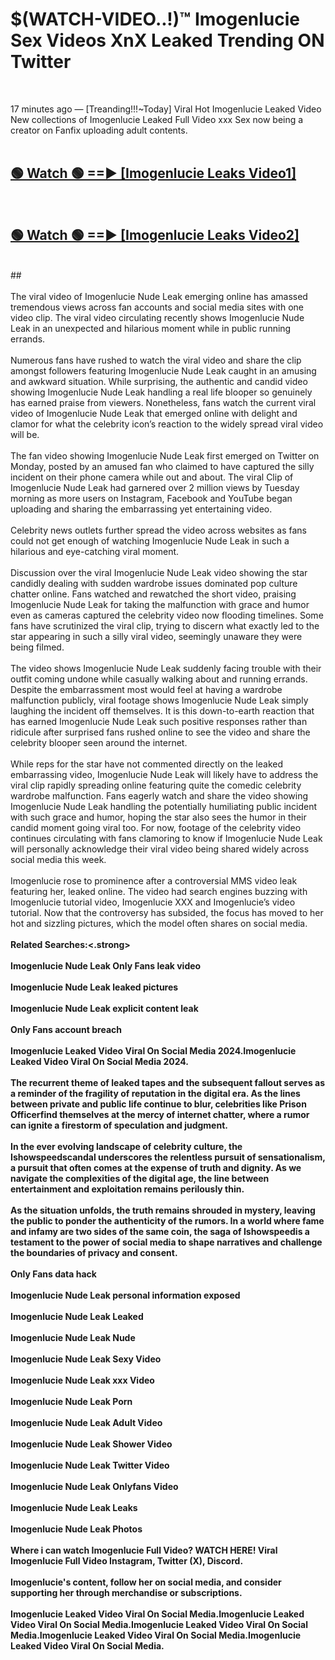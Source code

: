 # $(WATCH-VIDEO..!)™ Imogenlucie Sex Videos XnX Leaked Trending ON Twitter<br>
<br>

17 minutes ago — [Treanding!!!~Today] Viral Hot Imogenlucie Leaked Video New collections of Imogenlucie Leaked Full Video xxx Sex now being a creator on Fanfix uploading adult contents.
<br>
 <br>

##  <a href="https://best2vid.blogspot.com?title=Imogenlucie">🟢 Watch 🟢 ==► [Imogenlucie Leaks Video1]</a><br>
  <br>

##  <a href="https://best2vid.blogspot.com?title=Imogenlucie">🟢 Watch 🟢 ==► [Imogenlucie Leaks Video2]</a><br>
  <br>
  ##
  <br>
  <br>
The viral video of Imogenlucie Nude Leak emerging online has amassed tremendous views across fan accounts and social media sites with one video clip. The viral video circulating recently shows Imogenlucie Nude Leak in an unexpected and hilarious moment while in public running errands.
<br><br>
Numerous fans have rushed to watch the viral video and share the clip amongst followers featuring Imogenlucie Nude Leak caught in an amusing and awkward situation. While surprising, the authentic and candid video showing Imogenlucie Nude Leak handling a real life blooper so genuinely has earned praise from viewers. Nonetheless, fans watch the current viral video of Imogenlucie Nude Leak that emerged online with delight and clamor for what the celebrity icon’s reaction to the widely spread viral video will be.
<br><br>
The fan video showing Imogenlucie Nude Leak first emerged on Twitter on Monday, posted by an amused fan who claimed to have captured the silly incident on their phone camera while out and about. The viral Clip of Imogenlucie Nude Leak had garnered over 2 million views by Tuesday morning as more users on Instagram, Facebook and YouTube began uploading and sharing the embarrassing yet entertaining video.
<br><br>
Celebrity news outlets further spread the video across websites as fans could not get enough of watching Imogenlucie Nude Leak in such a hilarious and eye-catching viral moment.
<br><br>
Discussion over the viral Imogenlucie Nude Leak video showing the star candidly dealing with sudden wardrobe issues dominated pop culture chatter online. Fans watched and rewatched the short video, praising Imogenlucie Nude Leak for taking the malfunction with grace and humor even as cameras captured the celebrity video now flooding timelines. Some fans have scrutinized the viral clip, trying to discern what exactly led to the star appearing in such a silly viral video, seemingly unaware they were being filmed.
<br><br>
The video shows Imogenlucie Nude Leak suddenly facing trouble with their outfit coming undone while casually walking about and running errands. Despite the embarrassment most would feel at having a wardrobe malfunction publicly, viral footage shows Imogenlucie Nude Leak simply laughing the incident off themselves. It is this down-to-earth reaction that has earned Imogenlucie Nude Leak such positive responses rather than ridicule after surprised fans rushed online to see the video and share the celebrity blooper seen around the internet.
<br><br>
While reps for the star have not commented directly on the leaked embarrassing video, Imogenlucie Nude Leak will likely have to address the viral clip rapidly spreading online featuring quite the comedic celebrity wardrobe malfunction. Fans eagerly watch and share the video showing Imogenlucie Nude Leak handling the potentially humiliating public incident with such grace and humor, hoping the star also sees the humor in their candid moment going viral too. For now, footage of the celebrity video continues circulating with fans clamoring to know if Imogenlucie Nude Leak will personally acknowledge their viral video being shared widely across social media this week.
<br><br>
Imogenlucie rose to prominence after a controversial MMS video leak featuring her, leaked online. The video had search engines buzzing with Imogenlucie tutorial video, Imogenlucie XXX and Imogenlucie’s video tutorial. Now that the controversy has subsided, the focus has moved to her hot and sizzling pictures, which the model often shares on social media.
<br><br>
<strong>Related Searches:<.strong>
<br><br>
Imogenlucie Nude Leak Only Fans leak video
<br><br>
Imogenlucie Nude Leak leaked pictures
<br><br>
Imogenlucie Nude Leak explicit content leak
<br><br>
Only Fans account breach
<br><br>
Imogenlucie Leaked Video Viral On Social Media 2024.Imogenlucie Leaked Video Viral On Social Media 2024.
<br><br>
The recurrent theme of leaked tapes and the subsequent fallout serves as a reminder of the fragility of reputation in the digital era. As the lines between private and public life continue to blur, celebrities like Prison Officerfind themselves at the mercy of internet chatter, where a rumor can ignite a firestorm of speculation and judgment.
<br><br>
In the ever evolving landscape of celebrity culture, the Ishowspeedscandal underscores the relentless pursuit of sensationalism, a pursuit that often comes at the expense of truth and dignity. As we navigate the complexities of the digital age, the line between entertainment and exploitation remains perilously thin.
<br><br>
As the situation unfolds, the truth remains shrouded in mystery, leaving the public to ponder the authenticity of the rumors. In a world where fame and infamy are two sides of the same coin, the saga of Ishowspeedis a testament to the power of social media to shape narratives and challenge the boundaries of privacy and consent.
<br><br>
Only Fans data hack
<br><br>
Imogenlucie Nude Leak personal information exposed
<br><br>
Imogenlucie Nude Leak Leaked
<br><br>
Imogenlucie Nude Leak Nude
<br><br>
Imogenlucie Nude Leak Sexy Video
<br><br>
Imogenlucie Nude Leak xxx Video
<br><br>
Imogenlucie Nude Leak Porn
<br><br>
Imogenlucie Nude Leak Adult Video
<br><br>
Imogenlucie Nude Leak Shower Video
<br><br>
Imogenlucie Nude Leak Twitter Video
<br><br>
Imogenlucie Nude Leak Onlyfans Video
<br><br>
Imogenlucie Nude Leak Leaks
<br><br>
Imogenlucie Nude Leak Photos
<br><br>
Where i can watch Imogenlucie Full Video? WATCH HERE! Viral Imogenlucie Full Video Instagram, Twitter (X), Discord.
<br><br>
Imogenlucie's content, follow her on social media, and consider supporting her through merchandise or subscriptions.
<br><br>
Imogenlucie Leaked Video Viral On Social Media.Imogenlucie Leaked Video Viral On Social Media.Imogenlucie Leaked Video Viral On Social Media.Imogenlucie Leaked Video Viral On Social Media.Imogenlucie Leaked Video Viral On Social Media.